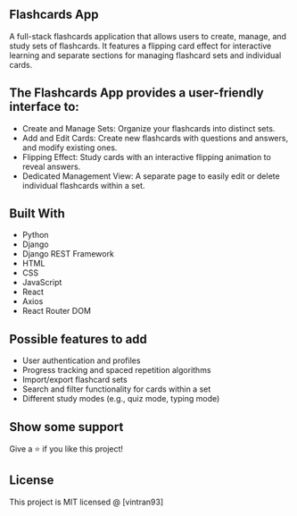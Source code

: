 ## Flashcards App
A full-stack flashcards application that allows users to create, manage, and study sets of flashcards. It features a flipping card effect for interactive learning and separate sections for managing flashcard sets and individual cards. <br/>

## The Flashcards App provides a user-friendly interface to: <br/>
* Create and Manage Sets: Organize your flashcards into distinct sets. <br/>
* Add and Edit Cards: Create new flashcards with questions and answers, and modify existing ones. <br/>
* Flipping Effect: Study cards with an interactive flipping animation to reveal answers. <br/>
* Dedicated Management View: A separate page to easily edit or delete individual flashcards within a set. <br/>

## Built With <br/>
* Python <br/>
* Django <br/>
* Django REST Framework  <br/>
* HTML <br/>
* CSS <br/>
* JavaScript <br/>
* React <br/>
* Axios <br/>
* React Router DOM <br/>

## Possible features to add <br/>
* User authentication and profiles <br/>
* Progress tracking and spaced repetition algorithms <br/>
* Import/export flashcard sets <br/>
* Search and filter functionality for cards within a set <br/>
* Different study modes (e.g., quiz mode, typing mode) <br/>
 
## Show some support <br/>
Give a ⭐ if you like this project! <br/>

## License <br/>
This project is MIT licensed @ [vintran93]
